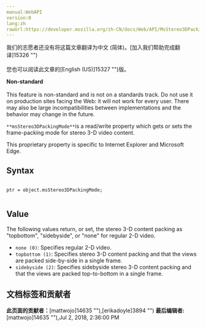 ```yaml
---
manual:WebAPI
version:0
lang:zh
rawUrl:https://developer.mozilla.org/zh-CN/docs/Web/API/MsStereo3DPackingMode
---
```




<bdi>我们的志愿者还没有将这篇文章翻译为<bdi>中文 (简体)</bdi>。[加入我们帮助完成翻译]15326 "")<br></br>您也可以阅读此文章的[English (US)]15327 "")版。</bdi>






**Non-standard**<br></br>This feature is non-standard and is not on a standards track. Do not use it on production sites facing the Web: it will not work for every user. There may also be large incompatibilities between implementations and the behavior may change in the future.




`**msStereo3DPackingMode**`is a read/write property which gets or sets the frame-packing mode for stereo 3-D video content.



This proprietary property is specific to Internet Explorer and Microsoft Edge.


## Syntax<a name="Syntax"></a>

```
 
ptr = object.msStereo3DPackingMode;


```

## Value<a name="Value"></a>


The following values return, or set, the stereo 3-D content packing as &quot;topbottom&quot;, &quot;sidebyside&quot;, or &quot;none&quot; for regular 2-D video.


* `none (0)`: Specifies regular 2-D video.
* `topbottom (1)`: Specifies stereo 3-D content packing and that the views are packed side-by-side in a single frame.
* `sidebyside (2)`: Specifies sidebyside stereo 3-D content packing and that the views are packed top-to-bottom in a single frame.



## 文档标签和贡献者
**此页面的贡献者：**[mattwojo]14635 ""),[erikadoyle]3894 "")
**最后编辑者:**[mattwojo]14635 ""),<time>Jul 2, 2018, 2:36:00 PM</time>


